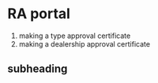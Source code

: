 # RA portal

1. making a type approval certificate
2. making a dealership approval certificate

## subheading
